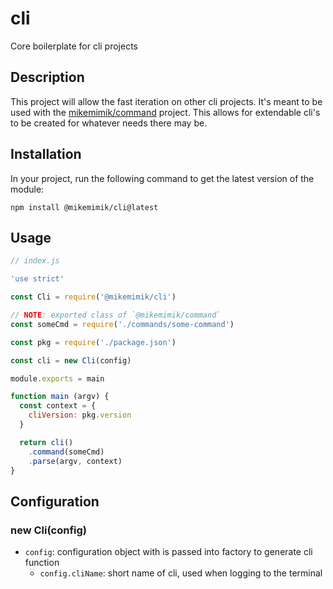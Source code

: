 # cli
Core boilerplate for cli projects

## Description
This project will allow the fast iteration on other cli projects. It's meant
to be used with the [mikemimik/command](https://github.com/mikemimik/command)
project. This allows for extendable cli's to be created for whatever needs
there may be.

## Installation
In your project, run the following command to get the latest version of the
module:

```
npm install @mikemimik/cli@latest
```


## Usage
```javascript
// index.js

'use strict'

const Cli = require('@mikemimik/cli')

// NOTE: exported class of `@mikemimik/command`
const someCmd = require('./commands/some-command')

const pkg = require('./package.json')

const cli = new Cli(config)

module.exports = main

function main (argv) {
  const context = {
    cliVersion: pkg.version
  }

  return cli()
    .command(someCmd)
    .parse(argv, context)
}

```

## Configuration
### new Cli(config)

* `config`: configuration object with is passed into factory to generate cli function
  * `config.cliName`: short name of cli, used when logging to the terminal
